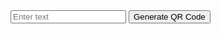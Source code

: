 <!DOCTYPE html>
<html ng-app="qrGeneratorApp">
<head>
    <title>QR Code Generator</title>
    <script src="angular.min.js"></script>
    <script src="https://cdnjs.cloudflare.com/ajax/libs/qrious/4.0.2/qrious.min.js"></script>
</head>
<body>

<div ng-controller="QRGeneratorController as qrCtrl">
    <input type="text" ng-model="qrCtrl.text" placeholder="Enter text">
    <button ng-click="qrCtrl.generateQR()">Generate QR Code</button>
    <br>
    <canvas id="qrCanvas"></canvas>
</div>

<script>
    angular.module('qrGeneratorApp', [])
        .controller('QRGeneratorController', function () {
            var qrCtrl = this;
            qrCtrl.text = '';

            qrCtrl.generateQR = function () {
                var qr = new QRious({
                    element: document.getElementById('qrCanvas'),
                    value: qrCtrl.text,
                    size: 200
                });
            };
        });
</script>

</body>
</html>
